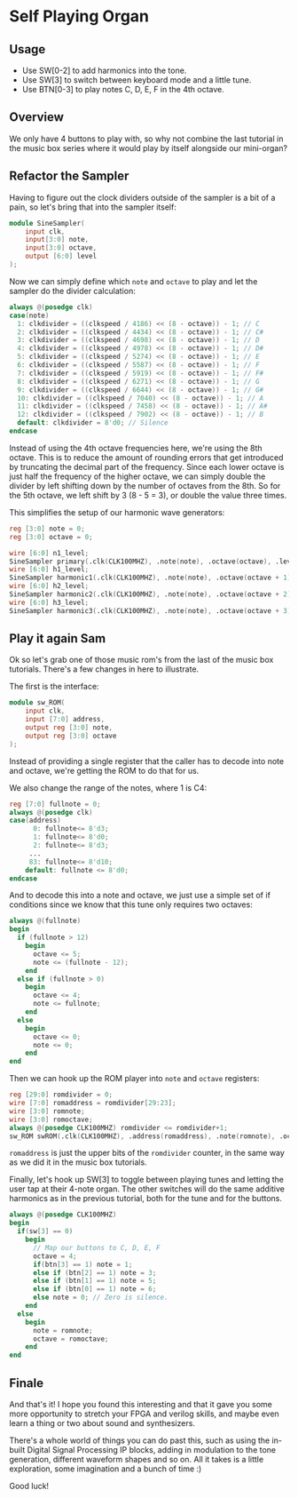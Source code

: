 Self Playing Organ
===

Usage
---
* Use SW[0-2] to add harmonics into the tone.
* Use SW[3] to switch between keyboard mode and a little tune.
* Use BTN[0-3] to play notes C, D, E, F in the 4th octave.

Overview
---
We only have 4 buttons to play with, so why not combine the last tutorial in
the music box series where it would play by itself alongside our mini-organ?

Refactor the Sampler
---
Having to figure out the clock dividers outside of the sampler is a bit of a
pain, so let's bring that into the sampler itself:

```verilog
module SineSampler(
    input clk,
    input[3:0] note,
    input[3:0] octave,
    output [6:0] level
);
```

Now we can simply define which `note` and `octave` to play and let the sampler
do the divider calculation:

```verilog
always @(posedge clk)
case(note)
  1: clkdivider = ((clkspeed / 4186) << (8 - octave)) - 1; // C
  2: clkdivider = ((clkspeed / 4434) << (8 - octave)) - 1; // C#
  3: clkdivider = ((clkspeed / 4698) << (8 - octave)) - 1; // D
  4: clkdivider = ((clkspeed / 4978) << (8 - octave)) - 1; // D#
  5: clkdivider = ((clkspeed / 5274) << (8 - octave)) - 1; // E
  6: clkdivider = ((clkspeed / 5587) << (8 - octave)) - 1; // F
  7: clkdivider = ((clkspeed / 5919) << (8 - octave)) - 1; // F#
  8: clkdivider = ((clkspeed / 6271) << (8 - octave)) - 1; // G
  9: clkdivider = ((clkspeed / 6644) << (8 - octave)) - 1; // G#
  10: clkdivider = ((clkspeed / 7040) << (8 - octave)) - 1; // A
  11: clkdivider = ((clkspeed / 7458) << (8 - octave)) - 1; // A#
  12: clkdivider = ((clkspeed / 7902) << (8 - octave)) - 1; // B
  default: clkdivider = 8'd0; // Silence
endcase
```

Instead of using the 4th octave frequencies here, we're using the 8th
octave. This is to reduce the amount of rounding errors that get introduced
by truncating the decimal part of the frequency. Since each lower octave is
just half the frequency of the higher octave, we can simply double the divider
by left shifting down by the number of octaves from the 8th. So for the 5th
octave, we left shift by 3 (8 - 5 = 3), or double the value three times.

This simplifies the setup of our harmonic wave generators:

```verilog
reg [3:0] note = 0;
reg [3:0] octave = 0;

wire [6:0] n1_level;
SineSampler primary(.clk(CLK100MHZ), .note(note), .octave(octave), .level(n1_level));
wire [6:0] h1_level;
SineSampler harmonic1(.clk(CLK100MHZ), .note(note), .octave(octave + 1), .level(h1_level));
wire [6:0] h2_level;
SineSampler harmonic2(.clk(CLK100MHZ), .note(note), .octave(octave + 2), .level(h2_level));
wire [6:0] h3_level;
SineSampler harmonic3(.clk(CLK100MHZ), .note(note), .octave(octave + 3), .level(h3_level));
```

Play it again Sam
---
Ok so let's grab one of those music rom's from the last of the music box tutorials. There's
a few changes in here to illustrate.

The first is the interface:

```verilog
module sw_ROM(
	input clk,
	input [7:0] address,
	output reg [3:0] note,
	output reg [3:0] octave
);
```

Instead of providing a single register that the caller has to decode into note and octave,
we're getting the ROM to do that for us.

We also change the range of the notes, where 1 is C4:

```verilog
reg [7:0] fullnote = 0;
always @(posedge clk)
case(address)
	  0: fullnote<= 8'd3;
	  1: fullnote<= 8'd0;
	  2: fullnote<= 8'd3;
     ...
	 83: fullnote<= 8'd10;
	default: fullnote <= 8'd0;
endcase
```

And to decode this into a note and octave, we just use a simple set of if conditions since
we know that this tune only requires two octaves:

```verilog
always @(fullnote)
begin
  if (fullnote > 12)
    begin
      octave <= 5;
      note <= (fullnote - 12);
    end
  else if (fullnote > 0)
    begin
      octave <= 4;
      note <= fullnote;
    end
  else
    begin
      octave <= 0;
      note <= 0;
    end
end
```

Then we can hook up the ROM player into `note` and `octave` registers:

```verilog
reg [29:0] romdivider = 0;
wire [7:0] romaddress = romdivider[29:23];
wire [3:0] romnote;
wire [3:0] romoctave;
always @(posedge CLK100MHZ) romdivider <= romdivider+1;
sw_ROM swROM(.clk(CLK100MHZ), .address(romaddress), .note(romnote), .octave(romoctave));
```

`romaddress` is just the upper bits of the `romdivider` counter, in the same way as we did it
in the music box tutorials.

Finally, let's hook up SW[3] to toggle between playing tunes and letting the user tap at their
4-note organ. The other switches will do the same additive harmonics as in the previous tutorial,
both for the tune and for the buttons.

```verilog
always @(posedge CLK100MHZ)
begin
  if(sw[3] == 0)
    begin
      // Map our buttons to C, D, E, F
      octave = 4;
      if(btn[3] == 1) note = 1;
      else if (btn[2] == 1) note = 3;
      else if (btn[1] == 1) note = 5;
      else if (btn[0] == 1) note = 6;
      else note = 0; // Zero is silence.
    end
  else
    begin
      note = romnote;
      octave = romoctave;
    end
end
```

Finale
---

And that's it! I hope you found this interesting and that it gave you some more
opportunity to stretch your FPGA and verilog skills, and maybe even learn a thing
or two about sound and synthesizers.

There's a whole world of things you can do past this, such as using the in-built
Digital Signal Processing IP blocks, adding in modulation to the tone generation,
different waveform shapes and so on. All it takes is a little exploration, some
imagination and a bunch of time :)

Good luck!
